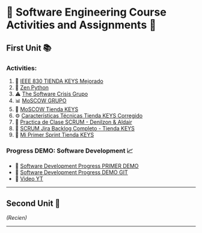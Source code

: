 # 🌟 Software Engineering Course Activities and Assignments 🌟

## First Unit 📚

### Activities:

1. 📄 [IEEE 830 TIENDA KEYS Mejorado](https://github.com/Alenm1/Software-Eng.-course/blob/main/1%20IEEE_830_TIENDA_KEYS_Mejorado.pdf)
2. 🧘 [Zen Python](https://github.com/Alenm1/Software-Eng.-course/blob/main/1.%20Zen_Python.pdf)
3. ⚠️ [The Software Crisis Grupo](https://github.com/Alenm1/Software-Eng.-course/blob/main/2.%20The_Software_Crisis_grupo.pdf)
4. 📊 [MoSCOW GRUPO](https://github.com/Alenm1/Software-Eng.-course/blob/main/3.%20MoSCOW.pdf)
5. 🏪 [MoSCOW Tienda KEYS](https://github.com/Alenm1/Software-Eng.-course/blob/main/3.%20MoSCOW_tienda_KEYS.pdf)
6. ⚙️ [Características Técnicas Tienda KEYS Corregido](https://github.com/Alenm1/Software-Eng.-course/blob/main/4.%20Caracter%C3%ADsticas_T%C3%A9cnicas_Tienda_KEYS_corregido.pdf)
7. 📝 [Practica de Clase SCRUM - Denilzon & Aldair](https://github.com/Alenm1/Software-Eng.-course/blob/main/5%20Practica%20de%20Clase%20SCRUM%20__%20Denilzon%20-%20Aldair.pdf)
8. 📅 [SCRUM Jira Backlog Completo - Tienda KEYS](https://github.com/Alenm1/Software-Eng.-course/blob/main/5.%20SCRUM_jira%20backog%20completo%20_Tienda_Keys.pdf)
9. 🚀 [Mi Primer Sprint Tienda KEYS](https://github.com/Alenm1/Software-Eng.-course/blob/main/6.%20Mi_primer_Sprint_TiendaKEYS.pdf)

### Progress DEMO: Software Development 📈

- 📑 [Software Development Progress PRIMER DEMO](https://github.com/Alenm1/Software-Eng.-course/blob/main/7.%20Software_Develpment_Progres_DEMO%20inicio.pdf)
- 🔗 [Software Development Progress DEMO GIT](https://github.com/Alenm1/Aplicacion-KEYS.git)
- 🎥 [Video YT](https://www.youtube.com/watch?v=MjdO44smMYs)

---

## Second Unit 📖

*(Recien)*

---


